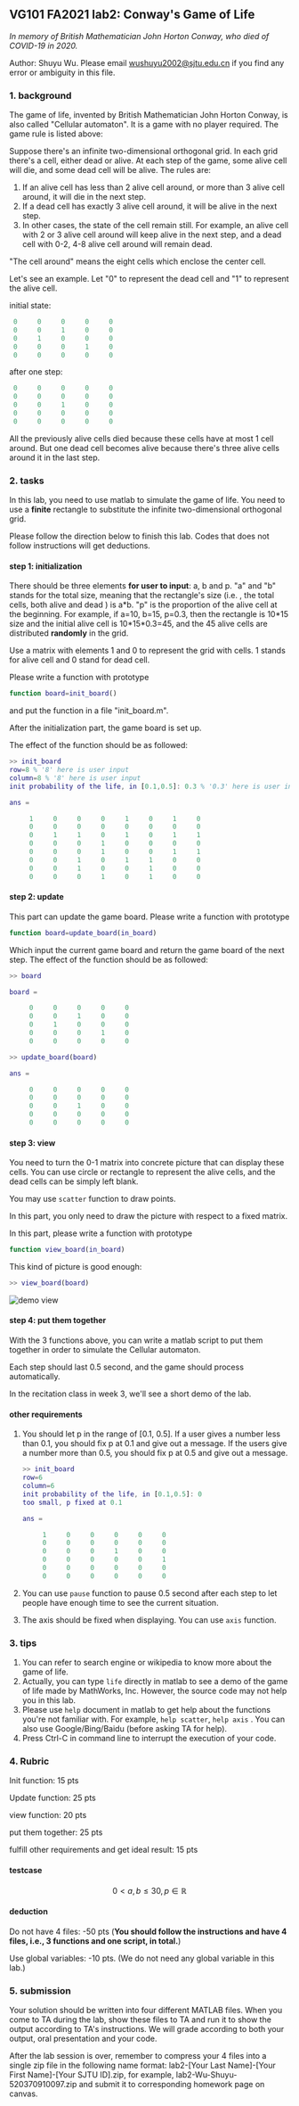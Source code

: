 ## VG101 FA2021 lab2: Conway's Game of Life

*In memory of British Mathematician John Horton Conway, who died of COVID-19 in 2020.*

Author: Shuyu Wu. Please email wushuyu2002@sjtu.edu.cn if you find any error or ambiguity in this file.

### 1. background

The game of life, invented by British Mathematician John Horton Conway, is also called "Cellular automaton". It is a game with no player required. The game rule is listed above:

Suppose there's an infinite two-dimensional orthogonal grid. In each grid there's a cell, either dead or alive. At each step of the game, some alive cell will die, and some dead cell will be alive. The rules are:

1. If an alive cell has less than 2 alive cell around, or more than 3 alive cell around, it will die in the next step.
2. If a dead cell has exactly 3 alive cell around, it will be alive in the next step.
3. In other cases, the state of the cell remain still. For example, an alive cell with 2 or 3 alive cell around will keep alive in the next step, and a dead cell with 0-2, 4-8 alive cell around will remain dead.

"The cell around" means the eight cells which enclose the center cell.

Let's see an example. Let "0" to represent the dead cell and "1" to represent the alive cell.

initial state:

```matlab
 0     0     0     0     0
 0     0     1     0     0
 0     1     0     0     0
 0     0     0     1     0
 0     0     0     0     0
```

after one step:

```matlab
 0     0     0     0     0
 0     0     0     0     0
 0     0     1     0     0
 0     0     0     0     0
 0     0     0     0     0
```

All the previously alive cells died because these cells have at most 1 cell around. But one dead cell becomes alive because there's three alive cells around it in the last step.

### 2. tasks

In this lab, you need to use matlab to simulate the game of life. You need to use a **finite** rectangle to substitute the infinite two-dimensional orthogonal grid.

Please follow the direction below to finish this lab. Codes that does not follow instructions will get deductions.

#### step 1: initialization

There should be three elements **for user to input**: a, b and p. "a" and "b" stands for the total size, meaning that the rectangle's size (i.e. , the total cells, both alive and dead ) is a\*b. "p" is the proportion of the alive cell at the beginning. For example, if a=10, b=15, p=0.3, then the rectangle is 10\*15 size and the initial alive cell is 10\*15\*0.3=45, and the 45 alive cells are distributed **randomly** in the grid.

Use a matrix with elements 1 and 0 to represent the grid with cells. 1 stands for alive cell and 0 stand for dead cell.

Please write a function with prototype

```matlab
function board=init_board()
```

and put the function in a file "init_board.m".

After the initialization part, the game board is set up.

The effect of the function should be as followed:

```matlab
>> init_board
row=8 % '8' here is user input
column=8 % '8' here is user input
init probability of the life, in [0.1,0.5]: 0.3 % '0.3' here is user input

ans =

     1     0     0     0     1     0     1     0
     0     0     0     0     0     0     0     0
     0     1     1     0     1     0     1     1
     0     0     0     1     0     0     0     0
     0     0     0     1     0     0     1     1
     0     0     1     0     1     1     0     0
     0     0     1     0     0     1     0     0
     0     0     0     1     0     1     0     0
```



#### step 2: update

This part can update the game board. Please write a function with prototype

```matlab
function board=update_board(in_board)
```

Which input the current game board and return the game board of the next step. The effect of the function should be as followed:

```matlab
>> board

board =

     0     0     0     0     0
     0     0     1     0     0
     0     1     0     0     0
     0     0     0     1     0
     0     0     0     0     0

>> update_board(board)

ans =

     0     0     0     0     0
     0     0     0     0     0
     0     0     1     0     0
     0     0     0     0     0
     0     0     0     0     0
```

#### step 3: view

You need to turn the 0-1 matrix into concrete picture that can display these cells. You can use circle or rectangle to represent the alive cells, and the dead cells can be simply left blank.

You may use `scatter` function to draw points.

In this part, you only need to draw the picture with respect to a fixed matrix. 

In this part, please write a function with prototype

```matlab
function view_board(in_board)
```

This kind of picture is good enough:

```matlab
>> view_board(board)
```



![demo view](C:\Users\X1G8\Desktop\JI\JI_2021-22_semester\JI_2021-fall\VG101(TA)\Labs\lab2\demo-view.jpg)



#### step 4: put them together

With the 3 functions above, you can write a matlab script to put them together in order to simulate the Cellular automaton. 

Each step should last 0.5 second, and the game should process automatically.

In the recitation class in week 3, we'll see a short demo of the lab. 



#### other requirements

1. You should let p in the range of [0.1, 0.5]. If a user gives a number less than 0.1, you should fix p at 0.1 and give out a message. If the users give a number more than 0.5, you should fix p at 0.5 and give out a message. 

   ```matlab
   >> init_board
   row=6
   column=6
   init probability of the life, in [0.1,0.5]: 0
   too small, p fixed at 0.1
   
   ans =
   
        1     0     0     0     0     0
        0     0     0     0     0     0
        0     0     0     1     0     0
        0     0     0     0     0     1
        0     0     0     0     0     0
        0     0     0     0     0     0
   ```

   

2. You can use `pause` function to pause 0.5 second after each step to let people have enough time to see the current situation.

3. The axis should be fixed when displaying. You can use `axis` function.



### 3. tips

1. You can refer to search engine or wikipedia to know more about the game of life.
2. Actually, you can type `life` directly in matlab to see a demo of the game of life made by MathWorks, Inc. However, the source code may not help you in this lab.
3. Please use `help` document in matlab to get help about the functions you're not familiar with. For example, `help scatter`, `help axis` . You can also use Google/Bing/Baidu (before asking TA for help).
4. Press Ctrl-C in command line to interrupt the execution of your code.





### 4. Rubric

Init function: 15 pts

Update function: 25 pts

view function: 20 pts

put them together: 25 pts

fulfill other requirements and get ideal result: 15 pts

#### testcase 

$$0<a,b\leq 30, p\in \mathbb{R}$$ 



#### deduction

Do not have 4 files: -50 pts (**You should follow the instructions and have 4 files, i.e., 3 functions and one script, in total.**)

Use global variables: -10 pts. (We do not need any global variable in this lab.)



### 5. submission

Your solution should be written into four different MATLAB files. When you come to TA during the lab, show these files to TA and run it to show the output according to TA's instructions. We will grade according to both your output, oral presentation and your code. 

After the lab session is over, remember to compress your 4 files into a single zip file in the following name format:
lab2-[Your Last Name]-[Your First Name]-[Your SJTU ID].zip, 
for example, lab2-Wu-Shuyu-520370910097.zip
and submit it to corresponding homework page on canvas.

